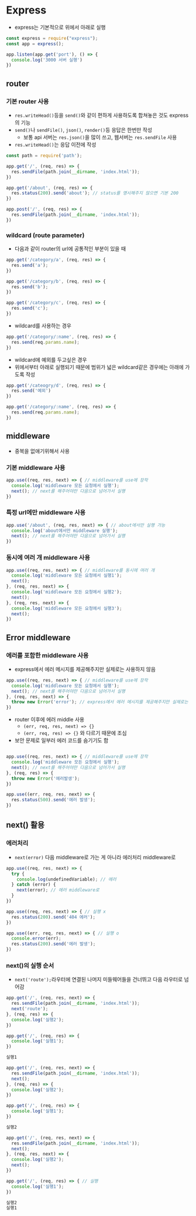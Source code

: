 # Express
- express는 기본적으로 위에서 아래로 실행
```js
const express = require("express");
const app = express();

app.listen(app.get('port'), () => {
  console.log('3000 서버 실행')
})
```
## router
### 기본 router 사용
- `res.writeHead()`등을 `send()`와 같이 편하게 사용하도록 합쳐놓은 것도 express의 기능
- `send()`나 `sendFile()`, `json()`, `render()`등 응답은 한번만 작성
  - 보통 api 서버는 `res.json()`을 많이 쓰고, 웹서버는 `res.sendFile` 사용
- `res.writeHead()`는 응답 이전에 작성
```js
const path = require('path');

app.get('/', (req, res) => {
  res.sendFile(path.join(__dirname, 'index.html'));
})

app.get('/about', (req, res) => {
  res.status(200).send('about'); // status를 명시해주지 않으면 기본 200
})

app.post('/', (req, res) => {
  res.sendFile(path.join(__dirname, 'index.html'));
})
```
### wildcard (route parameter)
- 다음과 같이 router의 url에 공통적인 부분이 있을 때
```js
app.get('/category/a', (req, res) => {
  res.send('a');
})

app.get('/category/b', (req, res) => {
  res.send('b');
})

app.get('/category/c', (req, res) => {
  res.send('c');
})
```
- wildcard를 사용하는 경우
```js
app.get('/category/:name', (req, res) => {
  res.send(req.params.name);
})
```
- wildcard에 예외를 두고싶은 경우 
- 위에서부터 아래로 실행되기 때문에 범위가 넓은 wildcard같은 경우에는 아래에 가도록 작성
```js
app.get('/cateogry/d', (req, res) => { 
  res.send('예외')
})

app.get('/category/:name', (req, res) => { 
  res.send(req.params.name);
})
```
## middleware
- 중복을 없애기위해서 사용
### 기본 middleware 사용
```js
app.use((req, res, next) => { // middleware를 use에 장착
  console.log('middleware 모든 요청에서 실행');
  next(); // next를 해주어야만 다음으로 넘어가서 실행
})
```
### 특정 url에만 middleware 사용
```js
app.use('/about', (req, res, next) => { // about에서만 실행 가능
  console.log('about에서만 middleware 실행');
  next(); // next를 해주어야만 다음으로 넘어가서 실행
})
```
### 동시에 여러 개 middleware 사용
```js
app.use((req, res, next) => { // middleware를 동시에 여러 개
  console.log('middleware 모든 요청에서 실행1');
  next(); 
}, (req, res, next) => { 
  console.log('middleware 모든 요청에서 실행2');
  next(); 
}, (req, res, next) => { 
  console.log('middleware 모든 요청에서 실행3');
  next(); 
})
```
## Error middleware 
### 에러를 포함한 middleware 사용
- express에서 에러 메시지를 제공해주지만 실제로는 사용하지 않음
```js
app.use((req, res, next) => { // middleware를 use에 장착
  console.log('middleware 모든 요청에서 실행');
  next(); // next를 해주어야만 다음으로 넘어가서 실행
}, (req, res, next) => {
  throw new Error('error'); // express에서 에러 메시지를 제공해주지만 실제로는 사용하지 않음
})
```
- router 이후에 에러 middle 사용
  - `(err, req, res, next) => {}`
  - `(err, req, res) => {}` 와 다르기 때문에 조심
- 보안 문제로 일부러 에러 코드를 숨기기도 함
```js

app.use((req, res, next) => { // middleware를 use에 장착
  console.log('middleware 모든 요청에서 실행');
  next(); // next를 해주어야만 다음으로 넘어가서 실행
}, (req, res) => {
  throw new Error('에러발생');
})

app.use((err, req, res, next) => {
  res.status(500).send('에러 발생');
})
```
## next() 활용
### 에러처리
- `next(error)` 다음 middleware로 가는 게 아니라 에러처리 middleware로
```js
app.use((req, res, next) => {
  try {
    console.log(undefinedVariable); // 에러
  } catch (error) {
    next(error); // 에러 middleware로 
  }
})

app.use((req, res, next) => { // 실행 x
  res.status(200).send('404 에러'); 
})

app.use((err, req, res, next) => { // 실행 o
  console.error(err);
  res.status(200).send('에러 발생');
})
```
### next()의 실행 순서
- `next('route');`라우터에 연결된 나머지 미들웨어들을 건너뛰고 다음 라우터로 넘어감
```js
app.get('/', (req, res, next) => { 
  res.sendFile(path.join(__dirname, 'index.html'));
  next('route');
}, (req, res) => { 
  console.log('실행2');
})

app.get('/', (req, res) => {
  console.log('실행1');
})

```
```bash
실행1
```
```js
app.get('/', (req, res, next) => { 
  res.sendFile(path.join(__dirname, 'index.html'));
  next();
}, (req, res) => { 
  console.log('실행2');
})

app.get('/', (req, res) => {
  console.log('실행1');
})

```
```bash
실행2
```
```js
app.get('/', (req, res, next) => { 
  res.sendFile(path.join(__dirname, 'index.html'));
  next();
}, (req, res, next) => { 
  console.log('실행2');
  next();
})

app.get('/', (req, res) => { // 실행
  console.log('실행1');
})
```
```bash
실행2
실행1
```